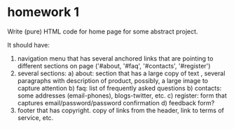 homework 1
========
Write (pure) HTML code for home page for some abstract project.
 
It should have:
  1.  navigation menu that has several anchored links that are pointing to different sections on page ('#about, '#faq', '#contacts', '#register')
  2.  several sections:
    a) about: section that has a large copy of text , several paragraphs with description of product, possibly, a large image to capture attention
    b) faq: list of frequently asked questions
    b) contacts: some addresses (email-phones), blogs-twitter, etc.
    c) register: form that captures email/password/password confirmation
    d) feedback form?
  3. footer that has copyright. copy of links from the header, link to terms of service, etc.
